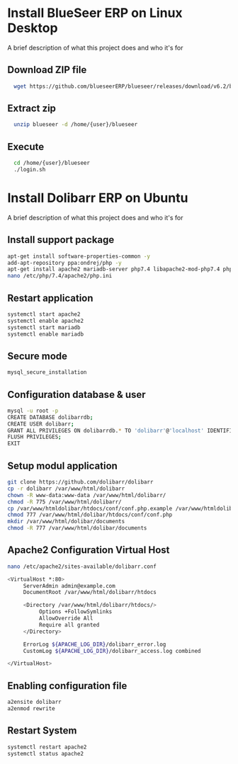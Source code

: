 
# Install BlueSeer ERP on Linux Desktop

A brief description of what this project does and who it's for




## Download ZIP file

```bash
  wget https://github.com/blueseerERP/blueseer/releases/download/v6.2/blueseer.generic.linux.v62.zip
```

## Extract zip

```bash
  unzip blueseer -d /home/{user}/blueseer
```

## Execute

```bash
  cd /home/{user}/blueseer
  ./login.sh
```

# Install Dolibarr ERP on Ubuntu

A brief description of what this project does and who it's for


## Install support package

```bash
apt-get install software-properties-common -y
add-apt-repository ppa:ondrej/php -y
apt-get install apache2 mariadb-server php7.4 libapache2-mod-php7.4 php7.4-common php7.4-curl php7.4-intl php7.4-mbstring php7.4-mcrypt php7.4-json php7.4-xmlrpc php7.4-soap php7.4-mysql php7.4-gd php7.4-xml php7.4-cli php7.4-zip wget unzip git -y
nano /etc/php/7.4/apache2/php.ini
```

## Restart application

```bash
systemctl start apache2
systemctl enable apache2
systemctl start mariadb
systemctl enable mariadb
```

## Secure mode

```bash
mysql_secure_installation
```

## Configuration database & user

```bash
mysql -u root -p
CREATE DATABASE dolibarrdb;
CREATE USER dolibarr;
GRANT ALL PRIVILEGES ON dolibarrdb.* TO 'dolibarr'@'localhost' IDENTIFIED BY 'password';
FLUSH PRIVILEGES;
EXIT
```

## Setup modul application

```bash
git clone https://github.com/dolibarr/dolibarr
cp -r dolibarr /var/www/html/dolibarr
chown -R www-data:www-data /var/www/html/dolibarr/
chmod -R 775 /var/www/html/dolibarr/
cp /var/www/htmldolibar/htdocs/conf/conf.php.example /var/www/htmldolibar/htdocs/conf/conf.php
chmod 777 /var/www/html/dolibar/htdocs/conf/conf.php
mkdir /var/www/html/dolibar/documents 
chmod -R 777 /var/www/html/dolibar/documents
```

## Apache2 Configuration Virtual Host

```bash
nano /etc/apache2/sites-available/dolibarr.conf
```
```bash
<VirtualHost *:80>
     ServerAdmin admin@example.com
     DocumentRoot /var/www/html/dolibarr/htdocs

     <Directory /var/www/html/dolibarr/htdocs/>
          Options +FollowSymlinks
          AllowOverride All
          Require all granted
     </Directory>

     ErrorLog ${APACHE_LOG_DIR}/dolibarr_error.log
     CustomLog ${APACHE_LOG_DIR}/dolibarr_access.log combined

</VirtualHost>
```

## Enabling configuration file

```bash
a2ensite dolibarr
a2enmod rewrite
```

## Restart System

```bash
systemctl restart apache2
systemctl status apache2
```


